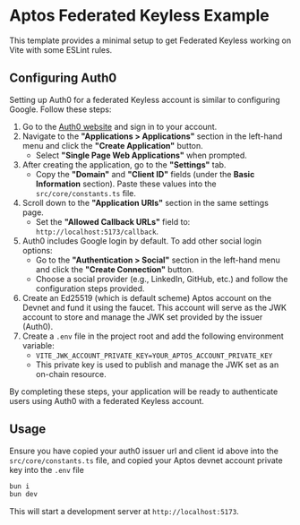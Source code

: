 # Aptos Federated Keyless Example

This template provides a minimal setup to get Federated Keyless working on Vite with some ESLint rules.

## Configuring Auth0

Setting up Auth0 for a federated Keyless account is similar to configuring Google. Follow these steps:

1. Go to the [Auth0 website](https://auth0.com/) and sign in to your account.
2. Navigate to the **"Applications > Applications"** section in the left-hand menu and click the **"Create Application"** button.
    - Select **"Single Page Web Applications"** when prompted.
3. After creating the application, go to the **"Settings"** tab.
    - Copy the **"Domain"** and **"Client ID"** fields (under the **Basic Information** section). Paste these values into the `src/core/constants.ts` file.
4. Scroll down to the **"Application URIs"** section in the same settings page.
    - Set the **"Allowed Callback URLs"** field to: `http://localhost:5173/callback`.
5. Auth0 includes Google login by default. To add other social login options:
    - Go to the **"Authentication > Social"** section in the left-hand menu and click the **"Create Connection"** button.
    - Choose a social provider (e.g., LinkedIn, GitHub, etc.) and follow the configuration steps provided.
6. Create an Ed25519 (which is default scheme) Aptos account on the Devnet and fund it using the faucet. This account will serve as the JWK account to store and manage the JWK set provided by the issuer (Auth0).
7. Create a `.env` file in the project root and add the following environment variable:
    - `VITE_JWK_ACCOUNT_PRIVATE_KEY=YOUR_APTOS_ACCOUNT_PRIVATE_KEY`
    - This private key is used to publish and manage the JWK set as an on-chain resource.

By completing these steps, your application will be ready to authenticate users using Auth0 with a federated Keyless account.

## Usage

Ensure you have copied your auth0 issuer url and client id above into the `src/core/constants.ts` file, and copied your Aptos devnet account private key into the `.env` file

```bash
bun i
bun dev
```

This will start a development server at `http://localhost:5173`.
